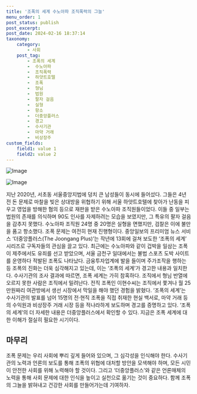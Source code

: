 ```yaml
---
title: '조폭의 세계 수노아파 조직폭력의 그늘'
menu_order: 1
post_status: publish
post_excerpt: 
post_date: 2024-02-16 18:37:14
taxonomy:
    category:
        - 사회
    post_tag:
        - 조폭의 세계
        -  수노아파
        -  조직폭력
        -  하얏트호텔
        -  조폭
        -  형님
        -  법원
        -  팔자 걸음
        -  실형
        -  항소
        -  더중앙플러스
        -  경고
        -  수사기관
        -  마약 거래
        -  비상장주
custom_fields:
    field1: value 1
    field2: value 2
---
```


![Image](https://imgnews.pstatic.net/image/025/2024/02/15/0003341635_001_20240216061235448.jpg?type=w647)

![Image](https://imgnews.pstatic.net/image/025/2024/02/15/0003341635_002_20240216061235472.jpg?type=w647)

지난 2020년, 서초동 서울중앙지법에 덩치 큰 남성들이 동시에 들어섰다. 그들은 4년 전 돈 문제로 마찰을 빚은 상대방을 위협하기 위해 서울 하얏트호텔에 찾아가 난동을 피우고 영업을 방해한 혐의 등으로 재판을 받은 수노아파 조직원들이었다. 이들 중 일부는 법원의 존재를 의식하며 90도 인사를 자제하려는 모습을 보였지만, 그 특유의 팔자 걸음을 감추지 못했다. 수노아파 조직원 24명 중 20명은 실형을 면했지만, 검찰은 이에 불만을 품고 항소했다. 조폭 문제는 여전히 현재 진행형이다.
중앙일보의 프리미엄 뉴스 서비스 ‘더중앙플러스(The Joongang Plus)’는 작년에 13회에 걸쳐 보도한 ‘조폭의 세계’ 시리즈로 구독자들의 관심을 끌고 있다. 최근에는 수노아파와 같이 겁박을 일삼는 조폭이 제주에서도 유죄를 선고 받았으며, 서울 금천구 일대에서는 불법 스포츠 도박 사이트를 운영하다 적발된 조폭도 나타났다. 금융투자업계에 발을 들이며 주가조작을 행하는 등 조폭의 진화는 더욱 심각해지고 있는데, 이는 ‘조폭의 세계’가 경고한 내용과 일치한다.
수사기관의 조사 결과에 따르면, 조폭 세계는 가히 참혹하다. 조직에서 형님 반열에 오르지 못한 사람은 조직에서 밀려난다. 전직 조폭인 이현수씨는 조직에서 쫓겨나 월 25만원짜리 여관방에서 생선 시장에서 막일을 해야 했던 경험을 밝혔다. ‘조폭의 세계’는 수사기관의 발표를 넘어 15명의 전·현직 조폭을 직접 취재한 현실 백서로, 마약 거래 등의 수익원과 비상장주 거래 시장 등을 적나라하게 보도하며 경고를 증명하고 있다.
‘조폭의 세계’의 더 자세한 내용은 더중앙플러스에서 확인할 수 있다. 지금은 조폭 세계에 대한 이해가 절실히 필요한 시기이다. 
## 마무리
조폭 문제는 우리 사회에 뿌리 깊게 들어와 있으며, 그 심각성을 인식해야 한다. 수사기관의 노력과 언론의 보도를 통해 조폭의 위협에 대처할 방안을 모색해야 하며, 모든 시민이 안전한 사회를 위해 노력해야 할 것이다. 그리고 ‘더중앙플러스’와 같은 언론매체의 노력을 통해 사회 문제에 대한 인식을 높이고 실천으로 옮기는 것이 중요하다. 함께 조폭의 그늘을 밝혀내고 건강한 사회를 만들어가는데 기여하자.

